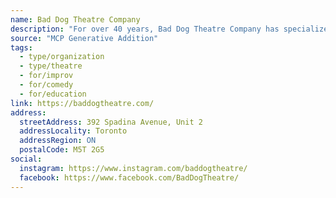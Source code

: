 ```yaml
---
name: Bad Dog Theatre Company
description: "For over 40 years, Bad Dog Theatre Company has specialized in the art of improvisation. Bad Dog is Toronto's home for award winning comedy classes and improv shows. Our education center provides classes and workshops for people and teams to learn improv in a safe and low-stakes environment. We continue to make audiences laugh with our Friday-night residency at Comedy Bar with our flagship show Theatresports."
source: "MCP Generative Addition"
tags:
  - type/organization
  - type/theatre
  - for/improv
  - for/comedy
  - for/education
link: https://baddogtheatre.com/
address:
  streetAddress: 392 Spadina Avenue, Unit 2
  addressLocality: Toronto
  addressRegion: ON
  postalCode: M5T 2G5
social:
  instagram: https://www.instagram.com/baddogtheatre/
  facebook: https://www.facebook.com/BadDogTheatre/
---
```

